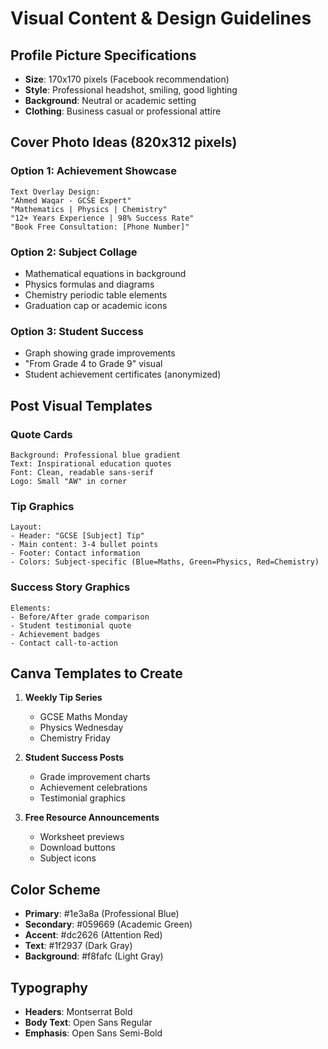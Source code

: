 # Visual Content & Design Guidelines

## Profile Picture Specifications
- **Size**: 170x170 pixels (Facebook recommendation)
- **Style**: Professional headshot, smiling, good lighting
- **Background**: Neutral or academic setting
- **Clothing**: Business casual or professional attire

## Cover Photo Ideas (820x312 pixels)

### Option 1: Achievement Showcase
```
Text Overlay Design:
"Ahmed Waqar - GCSE Expert"
"Mathematics | Physics | Chemistry"
"12+ Years Experience | 98% Success Rate"
"Book Free Consultation: [Phone Number]"
```

### Option 2: Subject Collage
- Mathematical equations in background
- Physics formulas and diagrams
- Chemistry periodic table elements
- Graduation cap or academic icons

### Option 3: Student Success
- Graph showing grade improvements
- "From Grade 4 to Grade 9" visual
- Student achievement certificates (anonymized)

## Post Visual Templates

### Quote Cards
```
Background: Professional blue gradient
Text: Inspirational education quotes
Font: Clean, readable sans-serif
Logo: Small "AW" in corner
```

### Tip Graphics
```
Layout: 
- Header: "GCSE [Subject] Tip"
- Main content: 3-4 bullet points
- Footer: Contact information
- Colors: Subject-specific (Blue=Maths, Green=Physics, Red=Chemistry)
```

### Success Story Graphics
```
Elements:
- Before/After grade comparison
- Student testimonial quote
- Achievement badges
- Contact call-to-action
```

## Canva Templates to Create

1. **Weekly Tip Series**
   - GCSE Maths Monday
   - Physics Wednesday  
   - Chemistry Friday

2. **Student Success Posts**
   - Grade improvement charts
   - Achievement celebrations
   - Testimonial graphics

3. **Free Resource Announcements**
   - Worksheet previews
   - Download buttons
   - Subject icons

## Color Scheme
- **Primary**: #1e3a8a (Professional Blue)
- **Secondary**: #059669 (Academic Green)  
- **Accent**: #dc2626 (Attention Red)
- **Text**: #1f2937 (Dark Gray)
- **Background**: #f8fafc (Light Gray)

## Typography
- **Headers**: Montserrat Bold
- **Body Text**: Open Sans Regular
- **Emphasis**: Open Sans Semi-Bold
